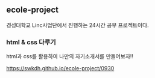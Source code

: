 ## ecole-project
경성대학교 Linc사업단에서 진행하는 24시간 공부 프로젝트이다.
### html & css 다루기

html과 css를 활용하여 나만의 자기소개서를 만들어보자!!

https://swkdh.github.io/ecole-project/0930
